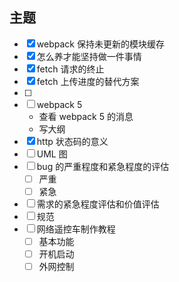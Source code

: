 ## 主题
- [x] webpack 保持未更新的模块缓存
- [x] 怎么养才能坚持做一件事情
- [x] fetch 请求的终止
- [x] fetch 上传进度的替代方案
- [ ] 
- [ ] webpack 5 
  - 查看 webpack 5 的消息
  - 写大纲
- [x] http 状态码的意义
- [ ] UML 图
- [ ] bug 的严重程度和紧急程度的评估
    - [ ] 严重
    - [ ] 紧急
- [ ] 需求的紧急程度评估和价值评估
- [ ] 规范
- [ ] 网络遥控车制作教程
    - [ ] 基本功能
    - [ ] 开机启动
    - [ ] 外网控制